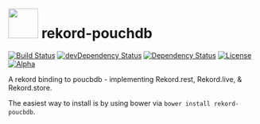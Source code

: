 # <img src="https://raw.githubusercontent.com/Rekord/rekord/master/images/rekord-color.png" width="60"> rekord-pouchdb

[![Build Status](https://travis-ci.org/Rekord/rekord-pouchdb.svg?branch=master)](https://travis-ci.org/Rekord/rekord-pouchdb)
[![devDependency Status](https://david-dm.org/Rekord/rekord-pouchdb/dev-status.svg)](https://david-dm.org/Rekord/rekord-pouchdb#info=devDependencies)
[![Dependency Status](https://david-dm.org/Rekord/rekord-pouchdb.svg)](https://david-dm.org/Rekord/rekord-pouchdb)
[![License](https://img.shields.io/badge/license-MIT-blue.svg)](https://github.com/Rekord/rekord/blob/master/LICENSE)
[![Alpha](https://img.shields.io/badge/State-Alpha-orange.svg)]()

A rekord binding to poucbdb - implementing Rekord.rest, Rekord.live, & Rekord.store.

The easiest way to install is by using bower via `bower install rekord-poucbdb`.
